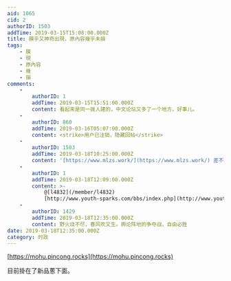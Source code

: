 ```yaml
---
aid: 1065
cid: 2
authorID: 1503
addTime: 2019-03-15T15:08:00.000Z
title: 膜乎又神奇出現，原內容幾乎未損
tags:
    - 膜
    - 現
    - 原內容
    - 幾
    - 損
comments:
    -
        authorID: 1
        addTime: 2019-03-15T15:51:00.000Z
        content: 看起来是同一拨人建的，中文论坛又多了一个地方，好事儿。
    -
        authorID: 860
        addTime: 2019-03-16T05:07:00.000Z
        content: <strike>用户已注销，隐藏回帖</strike>
    -
        authorID: 1503
        addTime: 2019-03-18T10:25:00.000Z
        content: '[https://www.mlzs.work/](https://www.mlzs.work/) 差不多同時，马列之声倒了'
    -
        authorID: 1
        addTime: 2019-03-18T12:09:00.000Z
        content: >-
            @[l4832](/member/l4832)
            [http://www.youth-sparks.com/bbs/index.php](http://www.youth-sparks.com/bbs/index.php)
    -
        authorID: 1429
        addTime: 2019-03-18T12:35:00.000Z
        content: 野火烧不尽，春风吹又生。舆论阵地的争夺战，自由必胜
date: 2019-03-18T12:35:00.000Z
category: 时政
---
```


[https://mohu.pincong.rocks](https://mohu.pincong.rocks)

目前掛在了新品蔥下面。

